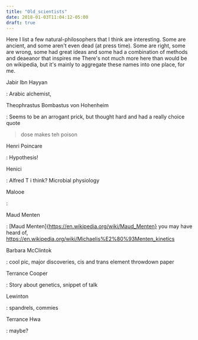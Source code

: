 ```yaml
---
title: "Old_scientists"
date: 2018-01-03T11:04:12-05:00
draft: true
---
```


Here I list a few natural-philosophers that I think are interesting.
Some are ancient, and some aren't even dead (at press time).
Some are right, some are wrong, some had great ideas and some
had a combination of methods and deaeanor that inspires me
There's not much more here than would be on wikipedia, but it's
mainly to aggregate these names into one place, for me.

Jabir Ibn Hayyan

: Arabic alchemist, 

Theophrastus Bombastus von Hohenheim

: Seems to be an arrogant prick, but thought hard and had a really
choice quote 

> dose makes teh poison

Henri Poincare

: Hypothesis!

Henici

: Alfred T i think? Microbial physiology

Malooe

:

Maud Menten

: [Maud Menten]{https://en.wikipedia.org/wiki/Maud_Menten} you may
    have heard of, https://en.wikipedia.org/wiki/Michaelis%E2%80%93Menten_kinetics

Barbara McClintok

: cool pic, major discoveries, cis and trans element throwdown paper

Terrance Cooper

: Story about genetics, snippet of talk

Lewinton

: spandrels, commies

Terrance Hwa

: maybe?

